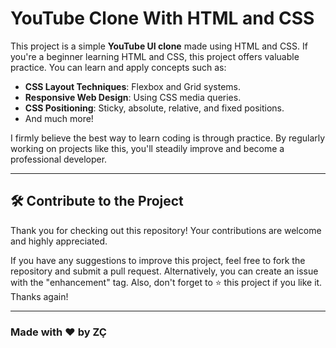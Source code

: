 # YouTube Clone With HTML and CSS 

This project is a simple **YouTube UI clone** made using HTML and CSS. If you're a beginner learning HTML and CSS, this project offers valuable practice. You can learn and apply concepts such as:

- **CSS Layout Techniques**: Flexbox and Grid systems.
- **Responsive Web Design**: Using CSS media queries.
- **CSS Positioning**: Sticky, absolute, relative, and fixed positions.
- And much more!

I firmly believe the best way to learn coding is through practice. By regularly working on projects like this, you'll steadily improve and become a professional developer.

---
## 🛠️ Contribute to the Project

Thank you for checking out this repository! Your contributions are welcome and highly appreciated.  

If you have any suggestions to improve this project, feel free to fork the repository and submit a pull request. Alternatively, you can create an issue with the "enhancement" tag. Also, don't forget to ⭐ this project if you like it. Thanks again!

---

### Made with ❤️ by ZÇ  


